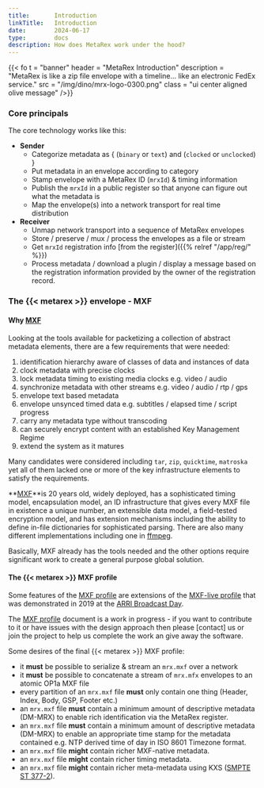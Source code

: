 ```yaml
---
title:       Introduction
linkTitle:   Introduction
date:        2024-06-17
type:        docs
description: How does MetaRex work under the hood?
---
```


{{< fo t = "banner"
    header = "MetaRex Introduction"
    description = "MetaRex is like a zip file envelope with a timeline... like an electronic FedEx service."
    src = "/img/dino/mrx-logo-0300.png"
    class = "ui center aligned olive message"
/>}}

### Core principals

The core technology works like this:

* **Sender**
  * Categorize metadata as { (`binary` or `text`) and (`clocked` or `unclocked`) }
  * Put metadata in an envelope according to category
  * Stamp envelope with a MetaRex ID (`mrxId`) & timing information
  * Publish the `mrxId` in a public register so that anyone can figure out what the metadata is
  * Map the envelope(s) into a network transport for real time distribution
* **Receiver**
  * Unmap network transport into a sequence of MetaRex envelopes
  * Store / preserve / mux / process the envelopes as a file or stream
  * Get `mrxId` registration info [from the register]({{% relref "/app/reg/" %}})
  * Process metadata / download a plugin / display a message based on the
    registration information provided by the owner of the registration record.

### The {{< metarex >}} envelope - MXF

#### Why [MXF](https://www.amazon.co.uk/MXF-Book-Introduction-Material-eXchange/dp/024080693X)

Looking at the tools available for packetizing a collection of abstract metadata
elements, there are a few requirements that were needed:

1. identification hierarchy aware of classes of data and instances of data
2. clock metadata with precise clocks
3. lock metadata timing to existing media clocks e.g. video / audio
4. synchronize metadata with other streams e.g. video / audio / rtp / gps
5. envelope text based metadata
6. envelope unsynced timed data e.g. subtitles / elapsed time / script progress
7. carry any metadata type without transcoding
8. can securely encrypt content with an established Key Management Regime
9. extend the system as it matures

Many candidates were considered including `tar`, `zip`, `quicktime`, `matroska`
yet all of them lacked one or more of the key infrastructure elements to satisfy
the requirements.

**[MXF][01]**is 20 years old, widely deployed, has a sophisticated timing
model, encapsulation model, an ID infrastructure that gives every MXF file in
existence a unique number, an extensible data model, a field-tested encryption
model, and has extension mechanisms including the ability to define in-file
dictionaries for sophisticated parsing. There are also many different
implementations including one in [ffmpeg](httpps://ffmpeg.org).

Basically, MXF already has the tools needed and the other options require
significant work to create a general purpose global solution.

#### The {{< metarex >}} MXF profile

Some features of the [MXF profile] are extensions of the [MXF-live profile] that
was demonstrated in 2019 at the [ARRI Broadcast Day].

The [MXF profile] document is a work in progress - if you want to contribute to
it or have issues with the design approach then please [contact] us or join the
project to help us complete the work an give away the software.

Some desires of the final {{< metarex >}} MXF profile:

* it **must** be possible to serialize & stream an `mrx.mxf` over a network
* it **must** be possible to concatenate a stream of `mrx.mfx` envelopes to an
  atomic OP1a MXF file
* every partition of an `mrx.mxf` file **must** only contain one thing (Header,
  Index, Body, GSP, Footer etc.)
* an `mrx.mxf` file **must** contain a minimum amount of descriptive metadata
  (DM-MRX) to enable rich identification via the MetaRex register.
* an `mrx.mxf` file **must** contain a minimum amount of descriptive metadata
  (DM-MRX) to enable an appropriate time stamp for the metadata contained e.g.
  NTP derived time of day in ISO 8601 Timezone format.
* an `mrx.mxf` file **might** contain richer MXF-native metadata.
* an `mrx.mxf` file **might** contain richer timing metadata.
* an `mrx.mxf` file **might** contain richer meta-metadata using KXS ([SMPTE ST
  377-2]).

[01]: https://www.amazon.co.uk/MXF-Book-Introduction-Material-eXchange/dp/024080693X
[ARRI Broadcast Day]: /blog/2019/07/20/mxf-live-at-arri-international-broadcast-day-2019/
[MXF profile]:        /docs/specifications/mrx-envelope-spec/      "Metarex MXF Profile"
[MXF-live profile]:   /docs/specifications/mxf-live-2019/          "MXF Live Profile"
[SMPTE ST 377-2]:     https://doi.org/10.5594/SMPTE.ST377-2.2019   "MXF KXS"
